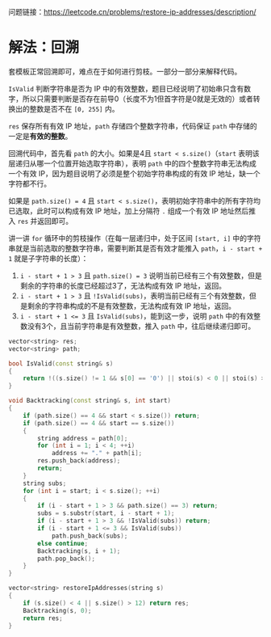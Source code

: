 问题链接：https://leetcode.cn/problems/restore-ip-addresses/description/

# 解法：回溯

套模板正常回溯即可，难点在于如何进行剪枝。一部分一部分来解释代码。

`IsValid` 判断字符串是否为 IP 中的有效整数，题目已经说明了初始串只含有数字，所以只需要判断是否存在前导0（长度不为1但首字符是0就是无效的）或者转换出的整数是否不在 `[0, 255]` 内。

`res` 保存所有有效 IP 地址，`path` 存储四个整数字符串，代码保证 `path` 中存储的一定是**有效的整数**。

回溯代码中，首先看 `path` 的大小。如果是4且 `start < s.size()`（`start` 表明该层递归从哪一个位置开始选取字符串），表明 `path` 中的四个整数字符串无法构成一个有效 IP，因为题目说明了必须是整个初始字符串构成的有效 IP 地址，缺一个字符都不行。

如果是 `path.size() = 4` 且 `start < s.size()`，表明初始字符串中的所有字符均已选取，此时可以构成有效 IP 地址，加上分隔符 `.` 组成一个有效 IP 地址然后推入 `res` 并返回即可。

讲一讲 `for` 循环中的剪枝操作（在每一层递归中，处于区间 `[start, i]` 中的字符串就是当前选取的整数字符串，需要判断其是否有效才能推入 `path`，`i - start + 1` 就是子字符串的长度）：
1. `i - start + 1 > 3` 且 `path.size() = 3` 说明当前已经有三个有效整数，但是剩余的字符串的长度已经超过3了，无法构成有效 IP 地址，返回。
2. `i - start + 1 > 3` 且 `!IsValid(subs)`，表明当前已经有三个有效整数，但是剩余的字符串构成的不是有效整数，无法构成有效 IP 地址，返回。
3. `i - start + 1 <= 3` 且 `IsValid(subs)`，能到这一步，说明 `path` 中的有效整数没有3个，且当前字符串是有效整数，推入 `path` 中，往后继续递归即可。

```cpp
vector<string> res;
vector<string> path;

bool IsValid(const string& s)
{
    return !((s.size() != 1 && s[0] == '0') || stoi(s) < 0 || stoi(s) > 255);
}

void Backtracking(const string& s, int start)
{
    if (path.size() == 4 && start < s.size()) return;
    if (path.size() == 4 && start == s.size())
    {
        string address = path[0];
        for (int i = 1; i < 4; ++i)
            address += "." + path[i];
        res.push_back(address);
        return;
    }
    string subs;
    for (int i = start; i < s.size(); ++i)
    {
        if (i - start + 1 > 3 && path.size() == 3) return;
        subs = s.substr(start, i - start + 1);
        if (i - start + 1 > 3 && !IsValid(subs)) return;
        if (i - start + 1 <= 3 && IsValid(subs))
            path.push_back(subs);
        else continue;
        Backtracking(s, i + 1);
        path.pop_back();
    }
}

vector<string> restoreIpAddresses(string s)
{
    if (s.size() < 4 || s.size() > 12) return res;
    Backtracking(s, 0);
    return res;
}
```
